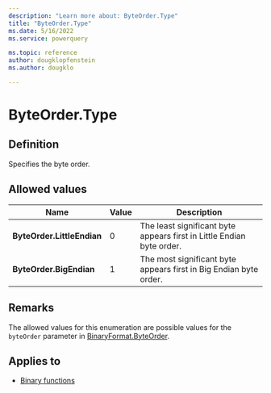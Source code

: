 ```yaml
---
description: "Learn more about: ByteOrder.Type"
title: "ByteOrder.Type"
ms.date: 5/16/2022
ms.service: powerquery

ms.topic: reference
author: dougklopfenstein
ms.author: dougklo

---
```

# ByteOrder.Type

## Definition

Specifies the byte order.

## Allowed values

|Name|Value|Description|
| ------- | -- | --------- |
|**ByteOrder.LittleEndian**|0|The least significant byte appears first in Little Endian byte order.|
|**ByteOrder.BigEndian**|1|The most significant byte appears first in Big Endian byte order.|

## Remarks

The allowed values for this enumeration are possible values for the `byteOrder` parameter in [BinaryFormat.ByteOrder](binaryformat-byteorder.md).

## Applies to

* [Binary functions](binary-functions.md)
